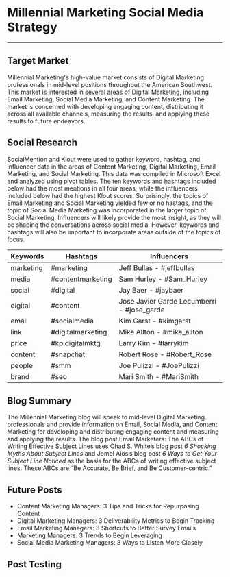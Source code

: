 # Millennial Marketing Social Media Strategy
---

## Target Market
Millennial Marketing's high-value market consists of Digital Marketing professionals in mid-level positions throughout the American Southwest. This market is interested in several areas of Digital Marketing, including Email Marketing, Social Media Marketing, and Content Marketing. The market is concerned with developing engaging content, distributing it across all available channels, measuring the results, and applying these results to future endeavors.

## Social Research
SocialMention and Klout were used to gather keyword, hashtag, and influencer data in the areas of Content Marketing, Digital Marketing, Email Marketing, and Social Marketing. This data was compiled in Microsoft Excel and analyzed using pivot tables. The ten keywords and hashtags included below had the most mentions in all four areas, while the influencers included below had the highest Klout scores. Surprisingly, the topics of Email Marketing and Social Marketing yielded few or no hastags, and the topic of Social Media Marketing was incorporated in the larger topic of Social Marketing. Influencers will likely provide the most insight, as they will be shaping the conversations across social media. However, keywords and hashtags will also be important to incorporate areas outside of the topics of focus.

| Keywords | Hashtags | Influencers |
| --- | --- | --- |
| marketing | \#marketing | Jeff Bullas \- #jeffbullas |
| media | \#contentmarketing | Sam Hurley \- #Sam_Hurley |
| social | \#digital | Jay Baer \- #jaybaer |
| digital | \#content | Jose Javier Garde Lecumberri \- #jose_garde |
| email | \#socialmedia | Kim Garst \- #kimgarst |
| link | \#digitalmarketing | Mike Allton \- #mike_allton |
| price | \#kpidigitalmktg | Larry Kim \- #larrykim |
| content | \#snapchat | Robert Rose \- #Robert_Rose |
| people | \#smm | Joe Pulizzi \- #JoePulizzi |
| brand | \#seo | Mari Smith \- #MariSmith |

## Blog Summary
The Millennial Marketing blog will speak to mid-level Digital Marketing professionals and provide information on Email, Social Media, and Content Marketing for developing and distributing engaging content and measuring and applying the results. The blog post Email Marketers: The ABCs of Writing Effective Subject Lines uses Chad S. White’s blog post *6 Shocking Myths About Subject Lines* and Jomel Alos’s blog post *6 Ways to Get Your Subject Line Noticed* as the basis for the ABCs of writing effective subject lines. These ABCs are “Be Accurate, Be Brief, and Be Customer-centric.”

## Future Posts
- Content Marketing Managers: 3 Tips and Tricks for Repurposing Content
- Digital Marketing Managers: 3 Deliverability Metrics to Begin Tracking
- Email Marketing Managers: 3 Shortcuts to Better Survey Emails
- Marketing Managers: 3 Trends to Begin Leveraging
- Social Media Marketing Managers: 3 Ways to Listen More Closely

## Post Testing